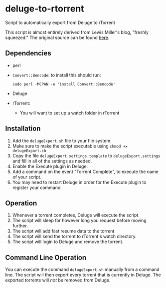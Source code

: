 # deluge-to-rtorrent
Script to automatically export from Deluge to rTorrent

This script is almost entirely derived from Lewis Miller's blog, "freshly squeezed." The original source can be found [here](http://theendoftheuniver.se/ramblings/automatically-transfer-torrents-from-deluge-to-rtorrent/).

## Dependencies

- perl
- `Convert::Bencode`: to install this should run:

	```
	sudo perl -MCPAN -e 'install Convert::Bencode'
	```

- Deluge
- rTorrent:
	- You will want to set up a watch folder in rTorrent

## Installation

1. Add the `delugeExport.sh` file to your file system.
2. Make sure to make the script executable using `chmod +x delugeExport.sh`
2. Copy the file `delugeExport.settings.template` to `delugeExport.settings` and
   fill in all of the settings as needed.
2. Enable the Execute plugin in Deluge.
2. Add a command on the event "Torrent Complete", to execute the name of your script.
2. You may need to restart Deluge in order for the Execute plugin to register your command.

## Operation

1. Whenever a torrent completes, Deluge will execute the script.
2. The script will sleep for however long you request before moving further.
2. The script will add fast resume data to the torrent.
3. The script will send the torrent to rTorrent's watch directory.
3. The script will login to Deluge and remove the torrent.

## Command Line Operation

You can execute the command `delugeExport.sh` manually from a command line. The script will then export every torrent that is currently in Deluge. The exported torrents will *not* be removed from Deluge.